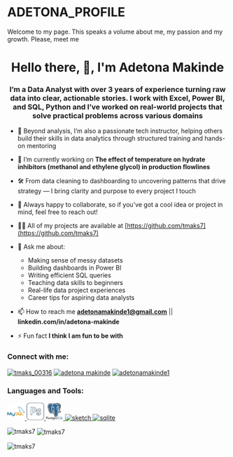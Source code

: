 # ADETONA_PROFILE
Welcome to my page. This speaks a volume about me, my passion and my growth. Please, meet me
<h1 align="center">Hello there, 👋, I'm Adetona Makinde</h1>
<h3 align="center">I’m a Data Analyst with over 3 years of experience turning raw data into clear, actionable stories. I work with Excel, Power BI, and SQL, Python and I’ve worked on real-world projects that solve practical problems across various domains</h3>


- 🔭 Beyond analysis, I’m also a passionate tech instructor, helping others build their skills in data analytics through structured training and hands-on mentoring
  
- 🌱 I’m currently working on  **The effect of temperature on hydrate inhibitors (methanol and ethylene glycol) in production flowlines**

- 🛠️ From data cleaning to dashboarding to uncovering patterns that drive strategy — I bring clarity and purpose to every project I touch

- 🤝 Always happy to collaborate, so if you’ve got a cool idea or project in mind, feel free to reach out!
  
- 👨‍💻 All of my projects are available at [https://github.com/tmaks7](https://github.com/tmaks7)

- 💬 Ask me about:
  - Making sense of messy datasets
  - Building dashboards in Power BI
  - Writing efficient SQL queries
  - Teaching data skills to beginners
  - Real-life data project experiences
  - Career tips for aspiring data analysts

- 📫 How to reach me **adetonamakinde1@gmail.com** || **linkedin.com/in/adetona-makinde**

- ⚡ Fun fact **I think I am fun to be with**

<h3 align="left">Connect with me:</h3>
<p align="left">
<a href="https://twitter.com/tmaks_00316" target="blank"><img align="center" src="https://raw.githubusercontent.com/rahuldkjain/github-profile-readme-generator/master/src/images/icons/Social/twitter.svg" alt="tmaks_00316" height="30" width="40" /></a>
<a href="https://linkedin.com/in/adetona makinde" target="blank"><img align="center" src="https://raw.githubusercontent.com/rahuldkjain/github-profile-readme-generator/master/src/images/icons/Social/linked-in-alt.svg" alt="adetona makinde" height="30" width="40" /></a>
<a href="https://www.hackerrank.com/adetonamakinde1" target="blank"><img align="center" src="https://raw.githubusercontent.com/rahuldkjain/github-profile-readme-generator/master/src/images/icons/Social/hackerrank.svg" alt="adetonamakinde1" height="30" width="40" /></a>
</p>

<h3 align="left">Languages and Tools:</h3>
<p align="left"> <a href="https://www.mysql.com/" target="_blank" rel="noreferrer"> <img src="https://raw.githubusercontent.com/devicons/devicon/master/icons/mysql/mysql-original-wordmark.svg" alt="mysql" width="40" height="40"/> </a> <a href="https://www.photoshop.com/en" target="_blank" rel="noreferrer"> <img src="https://raw.githubusercontent.com/devicons/devicon/master/icons/photoshop/photoshop-line.svg" alt="photoshop" width="40" height="40"/> </a> <a href="https://www.postgresql.org" target="_blank" rel="noreferrer"> <img src="https://raw.githubusercontent.com/devicons/devicon/master/icons/postgresql/postgresql-original-wordmark.svg" alt="postgresql" width="40" height="40"/> </a> <a href="https://www.sketch.com/" target="_blank" rel="noreferrer"> <img src="https://www.vectorlogo.zone/logos/sketchapp/sketchapp-icon.svg" alt="sketch" width="40" height="40"/> </a> <a href="https://www.sqlite.org/" target="_blank" rel="noreferrer"> <img src="https://www.vectorlogo.zone/logos/sqlite/sqlite-icon.svg" alt="sqlite" width="40" height="40"/> </a> </p>

<p><img align="left" src="https://github-readme-stats.vercel.app/api/top-langs?username=tmaks7&show_icons=true&locale=en&layout=compact" alt="tmaks7" /></p>

<p>&nbsp;<img align="center" src="https://github-readme-stats.vercel.app/api?username=tmaks7&show_icons=true&locale=en" alt="tmaks7" /></p>

<p><img align="center" src="https://github-readme-streak-stats.herokuapp.com/?user=tmaks7&" alt="tmaks7" /></p>
